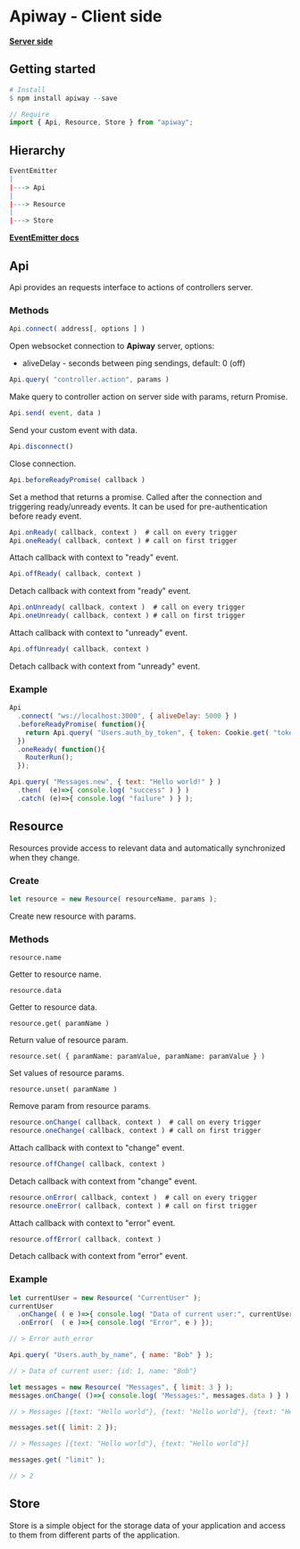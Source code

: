 # Apiway - Client side

[**Server side**](https://github.com/4urbanoff/rb.apiway)

## Getting started

```r
# Install
$ npm install apiway --save                
```
```js
// Require
import { Api, Resource, Store } from "apiway";
```

## Hierarchy

```r
EventEmitter 
|
|---> Api             
|
|---> Resource
|
|---> Store
```
[**EventEmitter docs**](https://github.com/4urbanoff/js.event_emitter)

## Api

Api provides an requests interface to actions of controllers server.

### Methods

```js
Api.connect( address[, options ] )
```
Open websocket connection to **Apiway** server, options:
* aliveDelay - seconds between ping sendings, default: 0 (off)

```js
Api.query( "controller.action", params )
```
Make query to controller action on server side with params, return Promise.
```js
Api.send( event, data )
```
Send your custom event with data.
```js
Api.disconnect()
```
Close connection.
```js
Api.beforeReadyPromise( callback )
```
Set a method that returns a promise. Called after the connection and triggering ready/unready events. It can be used for pre-authentication before ready event.
```js
Api.onReady( callback, context )  # call on every trigger
Api.oneReady( callback, context ) # call on first trigger
```
Attach callback with context to "ready" event.
```js
Api.offReady( callback, context )
```
Detach callback with context from "ready" event.
```js
Api.onUnready( callback, context )  # call on every trigger
Api.oneUnready( callback, context ) # call on first trigger
```
Attach callback with context to "unready" event.
```js
Api.offUnready( callback, context )
```
Detach callback with context from "unready" event.

### Example

```js
Api
  .connect( "ws://localhost:3000", { aliveDelay: 5000 } )
  .beforeReadyPromise( function(){
    return Api.query( "Users.auth_by_token", { token: Cookie.get( "token" ) } );
  })
  .oneReady( function(){
    RouterRun();
  });
```
```js
Api.query( "Messages.new", { text: "Hello world!" } )
  .then(  (e)=>{ console.log( "success" ) } )
  .catch( (e)=>{ console.log( "failure" ) } );
```

## Resource

Resources provide access to relevant data and automatically synchronized when they change.

### Create

```js
let resource = new Resource( resourceName, params );
```
Create new resource with params.

### Methods

```
resource.name
```
Getter to resource name.
```
resource.data
```
Getter to resource data.
```
resource.get( paramName )
```
Return value of resource param.
```
resource.set( { paramName: paramValue, paramName: paramValue } )
```
Set values of resource params.
```
resource.unset( paramName )
```
Remove param from resource params.
```js
resource.onChange( callback, context )  # call on every trigger
resource.oneChange( callback, context ) # call on first trigger
```
Attach callback with context to "change" event.
```js
resource.offChange( callback, context )
```
Detach callback with context from "change" event.
```js
resource.onError( callback, context )  # call on every trigger
resource.oneError( callback, context ) # call on first trigger
```
Attach callback with context to "error" event.
```js
resource.offError( callback, context )
```
Detach callback with context from "error" event.

### Example

```js
let currentUser = new Resource( "CurrentUser" );
currentUser
  .onChange( ( e )=>{ console.log( "Data of current user:", currentUser.data ) })
  .onError(  ( e )=>{ console.log( "Error", e ) });

// > Error auth_error

Api.query( "Users.auth_by_name", { name: "Bob" } );

// > Data of current user: {id: 1, name: "Bob"}

let messages = new Resource( "Messages", { limit: 3 } );
messages.onChange( ()=>{ console.log( "Messages:", messages.data ) } );

// > Messages [{text: "Hello world"}, {text: "Hello world"}, {text: "Hello world"}]

messages.set({ limit: 2 });

// > Messages [{text: "Hello world"}, {text: "Hello world"}]

messages.get( "limit" );

// > 2
```

## Store

Store is a simple object for the storage data of your application and access to them from different parts of the application.